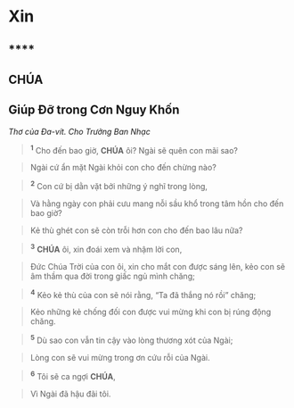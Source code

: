 # Xin

## ****

## CHÚA

## Giúp Đỡ trong Cơn Nguy Khốn
*Thơ của Đa-vít. Cho Trưởng Ban Nhạc*

> <sup><b>1</b></sup> Cho đến bao giờ, **CHÚA** ôi? Ngài sẽ quên con mãi sao?
>


> Ngài cứ ẩn mặt Ngài khỏi con cho đến chừng nào?
>


> <sup><b>2</b></sup> Con cứ bị dằn vặt bởi những ý nghĩ trong lòng,
>


> Và hằng ngày con phải cưu mang nỗi sầu khổ trong tâm hồn cho đến bao giờ?
>


> Kẻ thù ghét con sẽ còn trỗi hơn con cho đến bao lâu nữa?
>


> <sup><b>3</b></sup> **CHÚA** ôi, xin đoái xem và nhậm lời con,
>


> Đức Chúa Trời của con ôi, xin cho mắt con được sáng lên, kẻo con sẽ âm thầm qua đời trong giấc ngủ mình chăng;
>


> <sup><b>4</b></sup> Kẻo kẻ thù của con sẽ nói rằng, “Ta đã thắng nó rồi” chăng;
>


> Kẻo những kẻ chống đối con được vui mừng khi con bị rúng động chăng.
>


> <sup><b>5</b></sup> Dù sao con vẫn tin cậy vào lòng thương xót của Ngài;
>


> Lòng con sẽ vui mừng trong ơn cứu rỗi của Ngài.
>


> <sup><b>6</b></sup> Tôi sẽ ca ngợi **CHÚA**,
>


> Vì Ngài đã hậu đãi tôi.
>
